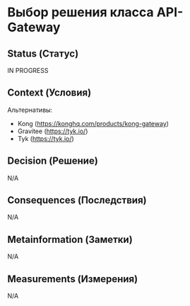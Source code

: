# Выбор решения класса API-Gateway

## Status (Статус)
IN PROGRESS

## Context (Условия)
Альтернативы:
* Kong (https://konghq.com/products/kong-gateway)
* Gravitee (https://tyk.io/)
* Tyk (https://tyk.io/)



## Decision (Решение)
N/A

## Consequences (Последствия)
N/A

## Metainformation (Заметки)
N/A

## Measurements (Измерения)
N/A
